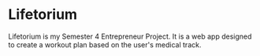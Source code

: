 # Lifetorium
Lifetorium is my Semester 4 Entrepreneur Project. It is a web app designed to create a workout plan based on the user's medical track.
